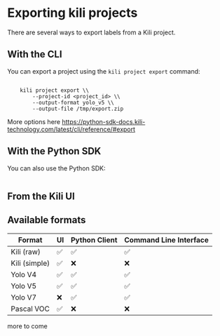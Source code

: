 # Exporting kili projects

There are several ways to export labels from a Kili project.

## With the CLI
You can export a project using the `kili project export` command:
```

    kili project export \\
        --project-id <project_id> \\
        --output-format yolo_v5 \\
        --output-file /tmp/export.zip
```
More options here https://python-sdk-docs.kili-technology.com/latest/cli/reference/#export

## With the Python SDK
You can also use the Python SDK:
```
```

## From the Kili UI

## Available formats

| Format        | UI  | Python Client | Command Line Interface |
| ------------- | --- | ------------- | ---------------------- |
| Kili (raw)    | ✅   | ✅             | ✅                      |
| Kili (simple) | ✅   | ❌             | ❌                      |
| Yolo V4       | ✅   | ✅             | ✅                      |
| Yolo V5       | ✅   | ✅             | ✅                      |
| Yolo V7       | ❌   | ✅             | ✅                      |
| Pascal VOC    | ✅   | ❌             | ❌                      |


more to come
